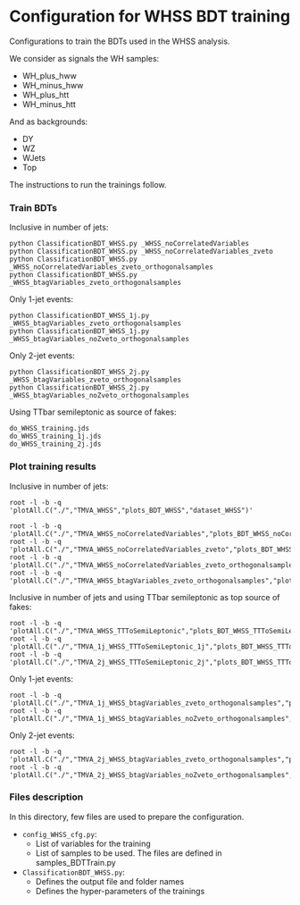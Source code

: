 # Configuration for WHSS BDT training

Configurations to train the BDTs used in the WHSS analysis. 

We consider as signals the WH samples:
- WH_plus_hww
- WH_minus_hww
- WH_plus_htt
- WH_minus_htt

And as backgrounds:
- DY
- WZ
- WJets
- Top

The instructions to run the trainings follow.


### Train BDTs

Inclusive in number of jets:

    python ClassificationBDT_WHSS.py _WHSS_noCorrelatedVariables
    python ClassificationBDT_WHSS.py _WHSS_noCorrelatedVariables_zveto
    python ClassificationBDT_WHSS.py _WHSS_noCorrelatedVariables_zveto_orthogonalsamples
    python ClassificationBDT_WHSS.py _WHSS_btagVariables_zveto_orthogonalsamples

Only 1-jet events:

    python ClassificationBDT_WHSS_1j.py _WHSS_btagVariables_zveto_orthogonalsamples
    python ClassificationBDT_WHSS_1j.py _WHSS_btagVariables_noZveto_orthogonalsamples

Only 2-jet events:

    python ClassificationBDT_WHSS_2j.py _WHSS_btagVariables_zveto_orthogonalsamples
    python ClassificationBDT_WHSS_2j.py _WHSS_btagVariables_noZveto_orthogonalsamples

Using TTbar semileptonic as source of fakes:

    do_WHSS_training.jds
    do_WHSS_training_1j.jds
    do_WHSS_training_2j.jds

### Plot training results

Inclusive in number of jets:

    root -l -b -q 'plotAll.C("./","TMVA_WHSS","plots_BDT_WHSS","dataset_WHSS")'

    root -l -b -q 'plotAll.C("./","TMVA_WHSS_noCorrelatedVariables","plots_BDT_WHSS_noCorrelatedVariables","dataset_WHSS_noCorrelatedVariables")'
    root -l -b -q 'plotAll.C("./","TMVA_WHSS_noCorrelatedVariables_zveto","plots_BDT_WHSS_noCorrelatedVariables_zveto","dataset_WHSS_noCorrelatedVariables_zveto")'
    root -l -b -q 'plotAll.C("./","TMVA_WHSS_noCorrelatedVariables_zveto_orthogonalsamples","plots_BDT_WHSS_noCorrelatedVariables_zveto_orthogonalsamples","dataset")'
    root -l -b -q 'plotAll.C("./","TMVA_WHSS_btagVariables_zveto_orthogonalsamples","plots_BDT_WHSS_btagVariables_zveto_orthogonalsamples","dataset_btagVariables_zveto_orthogonalsamples")'

Inclusive in number of jets and using TTbar semileptonic as top source of fakes:

    root -l -b -q 'plotAll.C("./","TMVA_WHSS_TTToSemiLeptonic","plots_BDT_WHSS_TTToSemiLeptonic","dataset_WHSS_TTToSemiLeptonic")'
    root -l -b -q 'plotAll.C("./","TMVA_1j_WHSS_TTToSemiLeptonic_1j","plots_BDT_WHSS_TTToSemiLeptonic_1j","dataset_1j_WHSS_TTToSemiLeptonic_1j")'
    root -l -b -q 'plotAll.C("./","TMVA_2j_WHSS_TTToSemiLeptonic_2j","plots_BDT_WHSS_TTToSemiLeptonic_2j","dataset_2j_WHSS_TTToSemiLeptonic_2j")'

Only 1-jet events:

    root -l -b -q 'plotAll.C("./","TMVA_1j_WHSS_btagVariables_zveto_orthogonalsamples","plots_BDT_WHSS_1j_btagVariables_zveto_orthogonalsamples","dataset_1j_WHSS_btagVariables_zveto_orthogonalsamples")'
    root -l -b -q 'plotAll.C("./","TMVA_1j_WHSS_btagVariables_noZveto_orthogonalsamples","plots_BDT_WHSS_1j_btagVariables_noZveto_orthogonalsamples","dataset_1j_WHSS_btagVariables_noZveto_orthogonalsamples")'

Only 2-jet events:

    root -l -b -q 'plotAll.C("./","TMVA_2j_WHSS_btagVariables_zveto_orthogonalsamples","plots_BDT_WHSS_2j_btagVariables_zveto_orthogonalsamples","dataset_2j_WHSS_btagVariables_zveto_orthogonalsamples")'
    root -l -b -q 'plotAll.C("./","TMVA_2j_WHSS_btagVariables_noZveto_orthogonalsamples","plots_BDT_WHSS_2j_btagVariables_noZveto_orthogonalsamples","dataset_2j_WHSS_btagVariables_noZveto_orthogonalsamples")'

### Files description

In this directory, few files are used to prepare the configuration.

- `config_WHSS_cfg.py`:
    + List of variables for the training
    + List of samples to be used. The files are defined in samples_BDTTrain.py
- `ClassificationBDT_WHSS.py`:
    + Defines the output file and folder names
    + Defines the hyper-parameters of the trainings